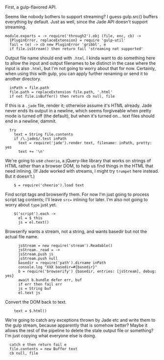 First, a gulp-flavored API.

Seems like nobody bothers to support streaming?  I guess gulp.src()
buffers everything by default.  Just as well, since the Jade API
doesn't support streaming.

    module.exports = -> require('through2').obj (file, enc, cb) ->
      {PluginError, replaceExtension} = require 'gulp-util'
      fail = (e) -> cb new PluginError 'gribbl', e
      if file.isStream() then return fail 'streaming not supported'

Output file name should end with `.html`.  I kinda want to do
something here to allow the input and output filenames to be distinct
in the case where the input is also `.html`, but I'm not going to
worry about that for now.  Certainly, when using this with gulp,
you can apply further renaming or send it to another directory.

      inPath = file.path
      file.path = replaceExtension file.path, '.html'
      if not file.isBuffer() then return cb null, file

If this is a `.jade` file, render it; otherwise assume it's HTML
already.  Jade never ends its output in a newline, which seems
forgiveable when pretty mode is turned off (the default), but when
it's turned on... text files should end in a newline, dammit.

      try
        text = String file.contents
        if /\.jade$/.test inPath
          text = require('jade').render text, filename: inPath, pretty: yes
          text += '\n'

We're going to use `cheerio`, a jQuery-like library that works on
strings of HTML rather than a browser DOM, to help us find things
in the HTML that need inlining.  (If Jade worked with streams, I
might try `trumpet` here instead.  But it doesn't.)

        $ = require('cheerio').load text

Find script tags and browserify them.  For now I'm just going to
process script tag contents; I'll leave `src=` inlining for later.
I'm also not going to worry about `type` just yet.

        $('script').each ->
          el = $ this
          js = el.text()

Browserify wants a stream, not a string, and wants basedir but not
the actual file name.

          jsStream = new require('stream').Readable()
          jsStream._read = ->
          jsStream.push js
          jsStream.push null
          basedir = require('path').dirname inPath
          console.log "XXX basedir=#{basedir}"
          b = require('browserify') {basedir, entries: [jsStream], debug: yes}
          await b.bundle defer err, buf
          if err then fail err
          js = String buf
          el.text js

Convert the DOM back to text.

        text = $.html()

We're going to catch any exceptions thrown by Jade etc and write
them to the gulp stream, because apparently that is somehow better?
Maybe it allows the rest of the pipeline to delete the stale output
file or something?  I'm just copying what everyone else is doing.

      catch e then return fail e
      file.contents = new Buffer text
      cb null, file

